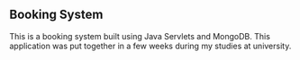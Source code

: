 ## Booking System
This is a booking system built using Java Servlets and MongoDB. 
This application was put together in a few weeks during my studies at university.
